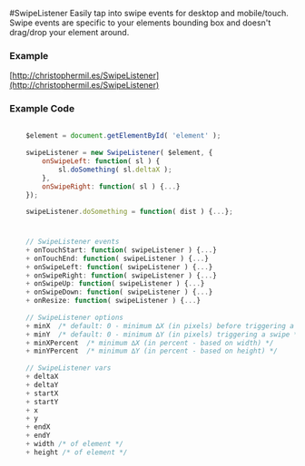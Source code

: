 #SwipeListener
Easily tap into swipe events for desktop and mobile/touch. Swipe events are specific to your elements bounding box and doesn't drag/drop your element around.

### Example
[http://christophermil.es/SwipeListener](http://christophermil.es/SwipeListener)

### Example Code
```javascript
	
	$element = document.getElementById( 'element' );
	
	swipeListener = new SwipeListener( $element, {
		onSwipeLeft: function( sl ) {
			sl.doSomething( sl.deltaX );
		},
		onSwipeRight: function( sl ) {...}
	});
	
	swipeListener.doSomething = function( dist ) {...};
	
```

### 
```javascript
	// SwipeListener events
	+ onTouchStart: function( swipeListener ) {...}
	+ onTouchEnd: function( swipeListener ) {...}
	+ onSwipeLeft: function( swipeListener ) {...}
	+ onSwipeRight: function( swipeListener ) {...}
	+ onSwipeUp: function( swipeListener ) {...}
	+ onSwipeDown: function( swipeListener ) {...}
	+ onResize: function( swipeListener ) {...}
	
	// SwipeListener options
	+ minX  /* default: 0 - minimum ∆X (in pixels) before triggering a swipe */
	+ minY  /* default: 0 - minimum ∆Y (in pixels) triggering a swipe */
	+ minXPercent  /* minimum ∆X (in percent - based on width) */
	+ minYPercent  /* minimum ∆Y (in percent - based on height) */
	
	// SwipeListener vars
	+ deltaX
	+ deltaY
	+ startX
	+ startY
	+ x
	+ y
	+ endX
	+ endY
	+ width /* of element */
	+ height /* of element */
```
